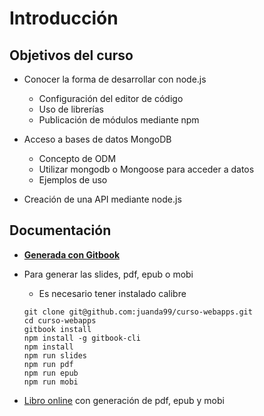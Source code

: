 # Introducción


## Objetivos del curso
- Conocer la forma de desarrollar con node.js
    - Configuración del editor de código
    - Uso de librerías
    - Publicación de módulos mediante npm
    

- Acceso a bases de datos MongoDB
    - Concepto de ODM
    - Utilizar mongodb o Mongoose para acceder a datos
    - Ejemplos de uso

- Creación de una API mediante node.js



## Documentación
- **[Generada con Gitbook](https://www.gitbook.com)**
- Para generar las slides, pdf, epub o mobi
  - Es necesario tener instalado calibre

  ```
  git clone git@github.com:juanda99/curso-webapps.git
  cd curso-webapps
  gitbook install
  npm install -g gitbook-cli
  npm install
  npm run slides
  npm run pdf
  npm run epub
  npm run mobi
  ```

- [Libro online](https://www.gitbook.com/book/juanda/webapps/details) con generación de pdf, epub y mobi